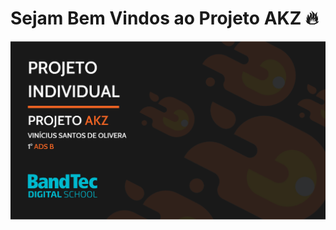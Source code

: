  # Sejam Bem Vindos ao Projeto AKZ 🔥
![](https://github.com/akzv-oliveira/Akz/blob/documentacao/capa.png)